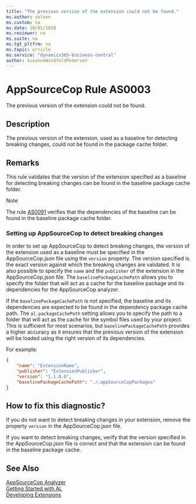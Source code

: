 ```yaml
---
title: "The previous version of the extension could not be found."
ms.author: solsen
ms.custom: na
ms.date: 10/01/2020
ms.reviewer: na
ms.suite: na
ms.tgt_pltfrm: na
ms.topic: article
ms.service: "dynamics365-business-central"
author: SusanneWindfeldPedersen
---
```

[//]: # (START>DO_NOT_EDIT)
[//]: # (IMPORTANT:Do not edit any of the content between here and the END>DO_NOT_EDIT.)
[//]: # (Any modifications should be made in the .xml files in the ModernDev repo.)
# AppSourceCop Rule AS0003
The previous version of the extension could not be found.  

## Description
The previous version of the extension, used as a baseline for detecting breaking changes, could not be found in the package cache folder.

[//]: # (IMPORTANT: END>DO_NOT_EDIT)

## Remarks

This rule validates that the version of the extension specified as a baseline for detecting breaking changes can be found in the baseline package cache folder.

> [!NOTE]  
> The rule [AS0091](appsourcecop-as0091-previousversiondependencynotfound.md) verifies that the dependencies of the baseline can be found in the baseline package cache folder.

### Setting up AppSourceCop to detect breaking changes

In order to set up AppSourceCop to detect breaking changes, the version of the extension used as a baseline must be specified in the AppSourceCop.json file using the `version` property. The version specified is the exact version against which the breaking changes are validated. It is also possible to specify the `name` and the `publisher` of the extension in the AppSourceCop.json file. The `baselinePackageCachePath` allows you to specify the folder that will act as a cache for the baseline package and its dependencies for the AppSourceCop analyzer.

If the `baselinePackageCachePath` is not specified, the baseline and its dependencies are expected to be found in the dependency package cache path. The `al.packageCachePath` setting allows you to specify the path to a folder that will act as the cache for the symbol files used by your project. This is sufficient for most scenarios, but `baselinePackageCachePath` provides a higher accuracy as it ensures that the previous version of the extension will be loaded using the right version of its dependencies.

For example:
```json
{
    "name": "ExtensionName",
    "publisher": "ExtensionPublisher",
    "version": "1.1.0.0",
    "baselinePackageCachePath": "./.appSourceCopPackages"
}
```

## How to fix this diagnostic?

If you do not want to detect breaking changes in your extension, remove the property `version` in the AppSourceCop.json file.

If you want to detect breaking changes, verify that the version specified in the AppSourceCop.json file is correct and that the extension can be found in the baseline package cache.

## See Also  
[AppSourceCop Analyzer](appsourcecop.md)  
[Getting Started with AL](../devenv-get-started.md)  
[Developing Extensions](../devenv-dev-overview.md)  
